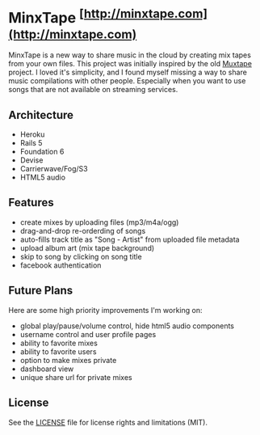 # MinxTape <sup>[http://minxtape.com](http://minxtape.com)</sup>

MinxTape is a new way to share music in the cloud by creating mix tapes from your own files. This project was initially inspired by the old [Muxtape](https://en.wikipedia.org/wiki/Muxtape) project. I loved it's simplicity, and I found myself missing a way to share music compilations with other people. Especially when you want to use songs that are not available on streaming services.

## Architecture

* Heroku
* Rails 5
* Foundation 6
* Devise
* Carrierwave/Fog/S3
* HTML5 audio

## Features

* create mixes by uploading files (mp3/m4a/ogg)
* drag-and-drop re-orderding of songs
* auto-fills track title as "Song - Artist" from uploaded file metadata
* upload album art (mix tape background)
* skip to song by clicking on song title
* facebook authentication

## Future Plans

Here are some high priority improvements I'm working on:

* global play/pause/volume control, hide html5 audio components
* username control and user profile pages
* ability to favorite mixes
* ability to favorite users
* option to make mixes private
* dashboard view
* unique share url for private mixes

## License

See the [LICENSE](LICENSE.md) file for license rights and limitations (MIT).

